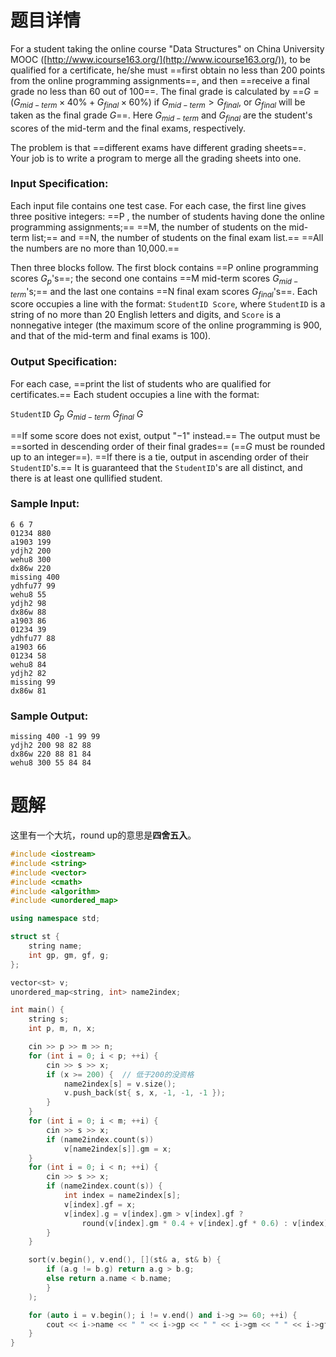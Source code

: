 # 题目详情
For a student taking the online course "Data Structures" on China University MOOC ([http://www.icourse163.org/](http://www.icourse163.org/)), to be qualified for a certificate, he/she must ==first obtain no less than 200 points from the online programming assignments==, and then ==receive a final grade no less than 60 out of 100==. The final grade is calculated by ==$G = (G_{mid-term}\times 40\% + G_{final}\times 60\%)$ if $G_{mid-term} > G_{final}$, or $G_{final}$ will be taken as the final grade $G$==. Here $G_{mid-term}$ and $G_{final}$ are the student's scores of the mid-term and the final exams, respectively.

The problem is that ==different exams have different grading sheets==. Your job is to write a program to merge all the grading sheets into one.

### Input Specification:

Each input file contains one test case. For each case, the first line gives three positive integers: ==P , the number of students having done the online programming assignments;== ==M, the number of students on the mid-term list;== and ==N, the number of students on the final exam list.== ==All the numbers are no more than 10,000.==

Then three blocks follow. The first block contains ==P online programming scores $G_p$'s==; the second one contains ==M mid-term scores $G_{mid-term}$'s;== and the last one contains ==N final exam scores $G_{final}$'s​==. Each score occupies a line with the format: `StudentID Score`, where `StudentID` is a string of no more than 20 English letters and digits, and `Score` is a nonnegative integer (the maximum score of the online programming is 900, and that of the mid-term and final exams is 100).

### Output Specification:

For each case, ==print the list of students who are qualified for certificates.== Each student occupies a line with the format:

`StudentID` $G_p$ $G_{mid-term}$ $G_{final}$ $G$

==If some score does not exist, output "$-1$" instead.== The output must be ==sorted in descending order of their final grades== (==$G$ must be rounded up to an integer==). ==If there is a tie, output in ascending order of their `StudentID`'s.== It is guaranteed that the `StudentID`'s are all distinct, and there is at least one qullified student.

### Sample Input:

    6 6 7
    01234 880
    a1903 199
    ydjh2 200
    wehu8 300
    dx86w 220
    missing 400
    ydhfu77 99
    wehu8 55
    ydjh2 98
    dx86w 88
    a1903 86
    01234 39
    ydhfu77 88
    a1903 66
    01234 58
    wehu8 84
    ydjh2 82
    missing 99
    dx86w 81


### Sample Output:

    missing 400 -1 99 99
    ydjh2 200 98 82 88
    dx86w 220 88 81 84
    wehu8 300 55 84 84
# 题解

这里有一个大坑，round up的意思是**四舍五入**。



```cpp
#include <iostream>
#include <string>
#include <vector>
#include <cmath>
#include <algorithm>
#include <unordered_map>

using namespace std;

struct st {
    string name;
    int gp, gm, gf, g;
};

vector<st> v;
unordered_map<string, int> name2index;

int main() {
    string s;
    int p, m, n, x;

    cin >> p >> m >> n;
    for (int i = 0; i < p; ++i) {
        cin >> s >> x;
        if (x >= 200) {  // 低于200的没资格
            name2index[s] = v.size();
            v.push_back(st{ s, x, -1, -1, -1 });
        }
    }
    for (int i = 0; i < m; ++i) {
        cin >> s >> x;
        if (name2index.count(s))
            v[name2index[s]].gm = x;
    }
    for (int i = 0; i < n; ++i) {
        cin >> s >> x;
        if (name2index.count(s)) {
            int index = name2index[s];
            v[index].gf = x;
            v[index].g = v[index].gm > v[index].gf ? 
                round(v[index].gm * 0.4 + v[index].gf * 0.6) : v[index].gf;
        }
    }

    sort(v.begin(), v.end(), [](st& a, st& b) {
        if (a.g != b.g) return a.g > b.g;
        else return a.name < b.name;
        }
    );

    for (auto i = v.begin(); i != v.end() and i->g >= 60; ++i) {
        cout << i->name << " " << i->gp << " " << i->gm << " " << i->gf << " " << i->g << "\n";
    }
}
```

